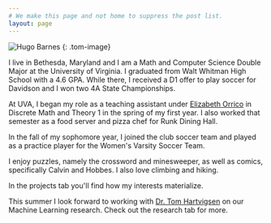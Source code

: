 ```yaml
---
# We make this page and not home to suppress the post list.
layout: page
---
```


![Hugo Barnes](hugo.jpg)
{: .tom-image}

I live in Bethesda, Maryland and I am a Math and Computer Science Double Major at the University of 
Virginia. I graduated from Walt Whitman High School with a 4.6 GPA. While there, I received
a D1 offer to play soccer for Davidson and I won two 4A State Championships.

At UVA, I began my role as a teaching assistant under [Elizabeth Orrico][eo] in 
Discrete Math and Theory 1 in the spring of my first year. I also worked 
that semester as a food server and pizza chef for Runk Dining Hall.

In the fall of my sophomore year, I joined the club soccer team and played as a
practice player for the Women's Varsity Soccer Team.

I enjoy puzzles, namely the crossword and minesweeper, as well as comics, specifically
Calvin and Hobbes. I also love climbing and hiking.

In the projects tab you'll find how my interests materialize. 

This summer I look forward to working with [Dr. Tom Hartvigsen][th] on our Machine Learning
research. Check out the research tab for more.

[eo]: https://engineering.virginia.edu/faculty/elizabeth-orrico
[th]: https://www.tomhartvigsen.com/